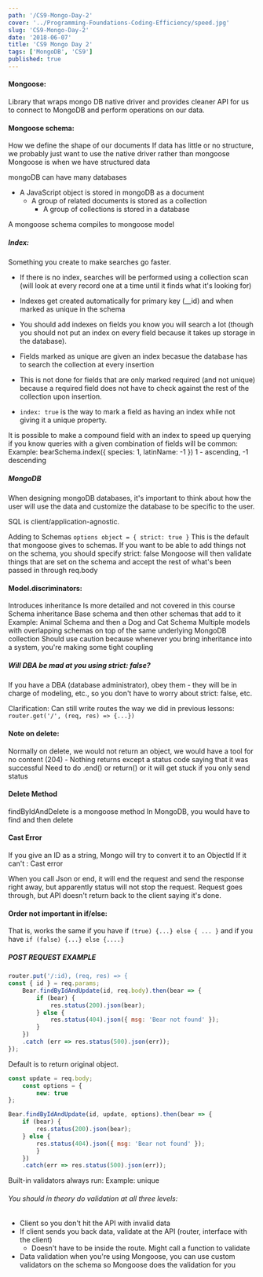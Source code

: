 ```yaml
---
path: '/CS9-Mongo-Day-2'
cover: '../Programming-Foundations-Coding-Efficiency/speed.jpg'
slug: 'CS9-Mongo-Day-2'
date: '2018-06-07'
title: 'CS9 Mongo Day 2'
tags: ['MongoDB', 'CS9']
published: true
---
```


#### Mongoose:

Library that wraps mongo DB native driver and provides cleaner API for us to connect to MongoDB and perform operations on our data.

#### Mongoose schema:

How we define the shape of our documents
If data has little or no structure, we probably just want to use the native driver rather than mongoose
Mongoose is when we have structured data

mongoDB can have many databases

- A JavaScript object is stored in mongoDB as a document
  - A group of related documents is stored as a collection
    - A group of collections is stored in a database

A mongoose schema compiles to mongoose model

##### Index:

Something you create to make searches go faster.

- If there is no index, searches will be performed using a collection scan (will look at every record one at a time until it finds what it's looking for)
- Indexes get created automatically for primary key (\_\_id) and when marked as unique in the schema
- You should add indexes on fields you know you will search a lot (though you should not put an index on every field because it takes up storage in the database).

- Fields marked as unique are given an index becasue the database has to search the collection at every insertion
- This is not done for fields that are only marked required (and not unique) because a required field does not have to check against the rest of the collection upon insertion.
- `index: true` is the way to mark a field as having an index while not giving it a unique property.

It is possible to make a compound field with an index to speed up querying if you know queries with a given combination of fields will be common:
Example: bearSchema.index({ species: 1, latinName: -1 })
1 - ascending, -1 descending

##### MongoDB

When designing mongoDB databases, it's important to think about how the user will use the data and customize the database to be specific to the user.

SQL is client/application-agnostic.

Adding to Schemas
`options object = { strict: true }`
This is the default that mongoose gives to schemas. If you want to be able to add things not on the schema, you should specify strict: false
Mongoose will then validate things that are set on the schema and accept the rest of what's been passed in through req.body

#### Model.discriminators:

Introduces inheritance
Is more detailed and not covered in this course
Schema inheritance
Base schema and then other schemas that add to it
Example: Animal Schema and then a Dog and Cat Schema
Multiple models with overlapping schemas on top of the same underlying MongoDB collection
Should use caution because whenever you bring inheritance into a system, you're making some tight coupling

##### Will DBA be mad at you using strict: false?

If you have a DBA (database administrator), obey them - they will be in charge of modeling, etc., so you don't have to worry about strict: false, etc.

Clarification:
Can still write routes the way we did in previous lessons:
`router.get('/', (req, res) => {...})`

#### Note on delete:

Normally on delete, we would not return an object, we would have a tool for no content (204) - Nothing returns except a status code saying that it was successful
Need to do .end() or return() or it will get stuck if you only send status

#### Delete Method

findByIdAndDelete is a mongoose method
In MongoDB, you would have to find and then delete

#### Cast Error

If you give an ID as a string, Mongo will try to convert it to an ObjectId
If it can't : Cast error

When you call Json or end, it will end the request and send the response right away, but apparently status will not stop the request. Request goes through, but API doesn't return back to the client saying it's done.

#### Order not important in if/else:

That is, works the same if you have if `(true) {...} else { ... }` and if you have `if (false) {...} else {....}`

##### POST REQUEST EXAMPLE

```javascript
router.put('/:id), (req, res) => {
const { id } = req.params;
    Bear.findByIdAndUpdate(id, req.body).then(bear => {
        if (bear) {
            res.status(200).json(bear);
        } else {
            res.status(404).json({ msg: 'Bear not found' });
        }
    })
    .catch (err => res.status(500).json(err));
});
```

Default is to return original object.

```javascript
const update = req.body;
    const options = {
        new: true
};
```

```javascript
Bear.findByIdAndUpdate(id, update, options).then(bear => {
    if (bear) {
        res.status(200).json(bear);
    } else {
        res.status(404).json({ msg: 'Bear not found' });
        }
    })
    .catch(err => res.status(500).json(err));
```

Built-in validators always run:
Example: unique

###### You should in theory do validation at all three levels:

- Client so you don't hit the API with invalid data
- If client sends you back data, validate at the API (router, interface with the client)
  - Doesn't have to be inside the route. Might call a function to validate
- Data validation when you're using Mongoose, you can use custom validators on the schema so Mongoose does the validation for you
